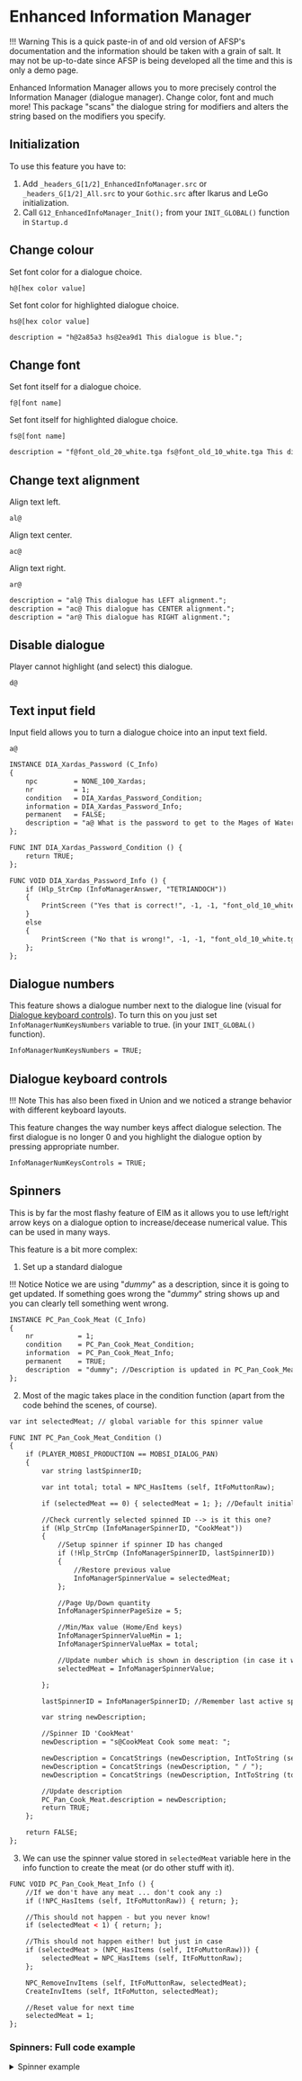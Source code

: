 # Enhanced Information Manager

!!! Warning
    This is a quick paste-in of and old version of AFSP's documentation and the information should be taken with a grain of salt. It may not be up-to-date since AFSP is being developed all the time and this is only a demo page.

Enhanced Information Manager allows you to more precisely control the Information Manager (dialogue manager). Change color, font and much more!
This package "scans" the dialogue string for modifiers and alters the string based on the modifiers you specify.

## Initialization
To use this feature you have to:

1. Add `_headers_G[1/2]_EnhancedInfoManager.src` or `_headers_G[1/2]_All.src` to your `Gothic.src` after Ikarus and LeGo initialization.
2. Call `G12_EnhancedInfoManager_Init();` from your `INIT_GLOBAL()` function in `Startup.d`

<!-- ## Features -->
<!-- * [Change colour](#change-colour) -->
<!-- * [Change font](#change-font) -->
<!-- * [Change text alignment](#change-text-alignment) -->
<!-- * [Disable dialogue](#disable-dialogue) -->
<!-- * [Text input field](#text-input-field) -->
<!-- * [Dialogue numbers](#dialogue-numbers) -->
<!-- * [Dialogue keyboard controls](#dialogue-keyboard-controls) -->
<!-- * [Spinners](#spinners) -->

## Change colour
Set font color for a dialogue choice.
```
h@[hex color value]
```
Set font color for highlighted dialogue choice.
```
hs@[hex color value]
```
```dae title="Example"
description = "h@2a85a3 hs@2ea9d1 This dialogue is blue.";
```

## Change font
Set font itself for a dialogue choice.
```
f@[font name]
```
Set font itself for highlighted dialogue choice.
```
fs@[font name]
```
```dae title="Example"
description = "f@font_old_20_white.tga fs@font_old_10_white.tga This dialogue has a different font, when selected.";
```

## Change text alignment
Align text left.
```
al@
```
Align text center.
```
ac@
```
Align text right.
```
ar@
```
```dae title="Example"
description = "al@ This dialogue has LEFT alignment.";
description = "ac@ This dialogue has CENTER alignment.";
description = "ar@ This dialogue has RIGHT alignment.";
```

## Disable dialogue
Player cannot highlight (and select) this dialogue.
```
d@
```

## Text input field
Input field allows you to turn a dialogue choice into an input text field.
```
a@
```
```dae title="Example"
INSTANCE DIA_Xardas_Password (C_Info)
{
    npc         = NONE_100_Xardas;
    nr          = 1;
    condition   = DIA_Xardas_Password_Condition;
    information = DIA_Xardas_Password_Info;
    permanent   = FALSE;
    description = "a@ What is the password to get to the Mages of Water?";
};

FUNC INT DIA_Xardas_Password_Condition () {
    return TRUE;
};

FUNC VOID DIA_Xardas_Password_Info () {
    if (Hlp_StrCmp (InfoManagerAnswer, "TETRIANDOCH"))
    {
        PrintScreen ("Yes that is correct!", -1, -1, "font_old_10_white.tga", 3);
    }
    else
    {
        PrintScreen ("No that is wrong!", -1, -1, "font_old_10_white.tga", 3);
    };
};
```

## Dialogue numbers
This feature shows a dialogue number next to the dialogue line (visual for [Dialogue keyboard controls](#dialogue-keyboard-controls)).
To turn this on you just set `InfoManagerNumKeysNumbers` variable to true. (in your `INIT_GLOBAL()` function).
```dae
InfoManagerNumKeysNumbers = TRUE;
```

## Dialogue keyboard controls
!!! Note
    This has also been fixed in Union and we noticed a strange behavior with different keyboard layouts.

This feature changes the way number keys affect dialogue selection. The first dialogue is no longer 0 and you highlight the dialogue option by pressing appropriate number.
```dae
InfoManagerNumKeysControls = TRUE;
```

## Spinners
This is by far the most flashy feature of EIM as it allows you to use left/right arrow keys on a dialogue option to increase/decease numerical value. This can be used in many ways.

This feature is a bit more complex:
1. Set up a standard dialogue

!!! Notice
    Notice we are using "*dummy*" as a description, since it is going to get updated. If something goes wrong the "*dummy*" string shows up and you can clearly tell something went wrong.

```dae
INSTANCE PC_Pan_Cook_Meat (C_Info)
{
    nr           = 1;
    condition    = PC_Pan_Cook_Meat_Condition;
    information  = PC_Pan_Cook_Meat_Info;
    permanent    = TRUE;
    description  = "dummy"; //Description is updated in PC_Pan_Cook_Meat_Condition
};
```

2. Most of the magic takes place in the condition function (apart from the code behind the scenes, of course).

```dae
var int selectedMeat; // global variable for this spinner value

FUNC INT PC_Pan_Cook_Meat_Condition ()
{
    if (PLAYER_MOBSI_PRODUCTION == MOBSI_DIALOG_PAN)
    {
        var string lastSpinnerID;

        var int total; total = NPC_HasItems (self, ItFoMuttonRaw);

        if (selectedMeat == 0) { selectedMeat = 1; }; //Default initial value

        //Check currently selected spinned ID --> is it this one?
        if (Hlp_StrCmp (InfoManagerSpinnerID, "CookMeat"))
        {
            //Setup spinner if spinner ID has changed
            if (!Hlp_StrCmp (InfoManagerSpinnerID, lastSpinnerID))
            {
                //Restore previous value
                InfoManagerSpinnerValue = selectedMeat;
            };

            //Page Up/Down quantity
            InfoManagerSpinnerPageSize = 5;

            //Min/Max value (Home/End keys)
            InfoManagerSpinnerValueMin = 1;
            InfoManagerSpinnerValueMax = total;

            //Update number which is shown in description (in case it was changed by _HOOK_VIEWDIALOGCHOICE_HANDLEEVENT
            selectedMeat = InfoManagerSpinnerValue;

        };

        lastSpinnerID = InfoManagerSpinnerID; //Remember last active spinner ID

        var string newDescription;

        //Spinner ID 'CookMeat'
        newDescription = "s@CookMeat Cook some meat: ";

        newDescription = ConcatStrings (newDescription, IntToString (selectedMeat));
        newDescription = ConcatStrings (newDescription, " / ");
        newDescription = ConcatStrings (newDescription, IntToString (total));

        //Update description
        PC_Pan_Cook_Meat.description = newDescription;
        return TRUE;
    };

    return FALSE;
};
```

3. We can use the spinner value stored in `selectedMeat` variable here in the info function to create the meat (or do other stuff with it).

```dae
FUNC VOID PC_Pan_Cook_Meat_Info () {
    //If we don't have any meat ... don't cook any :)
    if (!NPC_HasItems (self, ItFoMuttonRaw)) { return; };

    //This should not happen - but you never know!
    if (selectedMeat < 1) { return; };

    //This should not happen either! but just in case
    if (selectedMeat > (NPC_HasItems (self, ItFoMuttonRaw))) {
        selectedMeat = NPC_HasItems (self, ItFoMuttonRaw);
    };

    NPC_RemoveInvItems (self, ItFoMuttonRaw, selectedMeat);
    CreateInvItems (self, ItFoMutton, selectedMeat);

    //Reset value for next time
    selectedMeat = 1;
};
```
### Spinners: Full code example
<details>
<summary>Spinner example</summary>

```dae
INSTANCE PC_Pan_Cook_Meat (C_Info)
{
    nr           = 1;
    condition    = PC_Pan_Cook_Meat_Condition;
    information  = PC_Pan_Cook_Meat_Info;
    permanent    = TRUE;
    description  = "dummy"; //Description is updated in PC_Pan_Cook_Meat_Condition
};

var int selectedMeat;

FUNC INT PC_Pan_Cook_Meat_Condition ()
{
    if (PLAYER_MOBSI_PRODUCTION == MOBSI_DIALOG_PAN)
    {
        var string lastSpinnerID;

        var int total; total = NPC_HasItems (self, ItFoMuttonRaw);

        if (selectedMeat == 0) { selectedMeat = 1; }; //Default initial value

        //Check currently selected spinned ID --> is it this one?
        if (Hlp_StrCmp (InfoManagerSpinnerID, "CookMeat"))
        {
            //Setup spinner if spinner ID has changed
            if (!Hlp_StrCmp (InfoManagerSpinnerID, lastSpinnerID))
            {
                //Restore previous value
                InfoManagerSpinnerValue = selectedMeat;
            };

            //Page Up/Down quantity
            InfoManagerSpinnerPageSize = 5;

            //Min/Max value (Home/End keys)
            InfoManagerSpinnerValueMin = 1;
            InfoManagerSpinnerValueMax = total;

            //Update number which is shown in description (in case it was changed by _HOOK_VIEWDIALOGCHOICE_HANDLEEVENT
            selectedMeat = InfoManagerSpinnerValue;
        };

        lastSpinnerID = InfoManagerSpinnerID; //Remember last active spinner ID

        var string newDescription;

        //Spinner ID 'CookMeat'
        newDescription = "s@CookMeat Cook some meat: ";

        newDescription = ConcatStrings (newDescription, IntToString (selectedMeat));
        newDescription = ConcatStrings (newDescription, " / ");
        newDescription = ConcatStrings (newDescription, IntToString (total));

        //Update description
        PC_Pan_Cook_Meat.description = newDescription;
        return TRUE;
    };

    return FALSE;
};

FUNC VOID PC_Pan_Cook_Meat_Info ()
{
    //If we don't have any meat ... don't cook any :)
    if (!NPC_HasItems (self, ItFoMuttonRaw)) { return; };

    //This should not happen - but you never know!
    if (selectedMeat < 1) { return; };

    //This should not happen either! but just in case
    if (selectedMeat > (NPC_HasItems (self, ItFoMuttonRaw)))
    {
        selectedMeat = NPC_HasItems (self, ItFoMuttonRaw);
    };

    NPC_RemoveInvItems (self, ItFoMuttonRaw, selectedMeat);
    CreateInvItems (self, ItFoMutton, selectedMeat);

    //Reset value for next time
    InfoManagerSpinnerValue = 1;
};

INSTANCE PC_Pan_Cook_Meat_Exit (C_Info)
{
    nr          = 999;
    condition   = PC_Pan_Cook_Meat_Exit_Condition;
    information = PC_Pan_Cook_Meat_Exit_Info;
    permanent   = TRUE;
    description = "End";
};

FUNC INT PC_Pan_Cook_Meat_Exit_Condition ()
{
    if (PLAYER_MOBSI_PRODUCTION == MOBSI_DIALOG_PAN)
    {
        return TRUE;
    };
    return FALSE;
};

FUNC VOID PC_Pan_Cook_Meat_Exit_Info ()
{
    if (PLAYER_MOBSI_PRODUCTION != MOBSI_DIALOG_NONE)
    {
        PLAYER_MOBSI_PRODUCTION = MOBSI_DIALOG_NONE;
        hero.aivar[AIV_INVINCIBLE] = FALSE;
        AI_StopProcessInfos (hero);
    };
};
```
</details>
